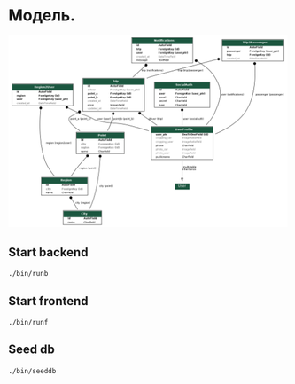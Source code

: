 # Модель.

![model](taxi-model.png)

## Start backend

    ./bin/runb

## Start frontend

    ./bin/runf

## Seed db

    ./bin/seeddb

